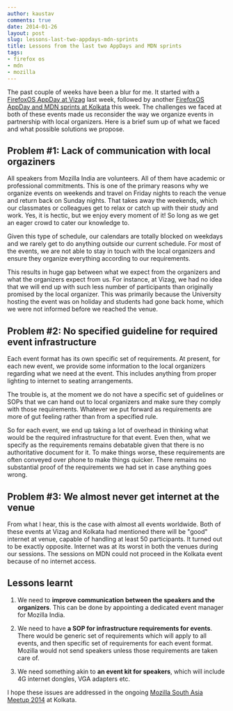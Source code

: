 ```yaml
---
author: kaustav
comments: true
date: 2014-01-26
layout: post
slug: lessons-last-two-appdays-mdn-sprints
title: Lessons from the last two AppDays and MDN sprints
tags:
- firefox os
- mdn
- mozilla
---
```


The past couple of weeks have been a blur for me. It started with a [FirefoxOS AppDay at Vizag](https://reps.mozilla.org/e/app-day-in-a-box-vizag/) last week, followed by another [FirefoxOS AppDay and MDN sprints at Kolkata](https://reps.mozilla.org/e/mozilla-campus-konnect-ii/) this week. The challenges we faced at both of these events made us reconsider the way we organize events in partnership with local organizers. Here is a brief sum up of what we faced and what possible solutions we propose.<!-- more -->



## Problem #1: Lack of communication with local orgaziners



All speakers from Mozilla India are volunteers. All of them have academic or professional commitments. This is one of the primary reasons why we organize events on weekends and travel on Friday nights to reach the venue and return back on Sunday nights. That takes away the weekends, which our classmates or colleagues get to relax or catch up with their study and work. Yes, it is hectic, but we enjoy every moment of it! So long as we get an eager crowd to cater our knowledge to.

Given this type of schedule, our calendars are totally blocked on weekdays and we rarely get to do anything outside our current schedule. For most of the events, we are not able to stay in touch with the local organizers and ensure they organize everything according to our requirements.

This results in huge gap between what we expect from the organizers and what the organizers expect from us. For instance, at Vizag, we had no idea that we will end up with such less number of participants than originally promised by the local organizer. This was primarily because the University hosting the event was on holiday and students had gone back home, which we were not informed before we reached the venue.



## Problem #2: No specified guideline for required event infrastructure



Each event format has its own specific set of requirements. At present, for each new event, we provide some information to the local organizers regarding what we need at the event. This includes anything from proper lighting to internet to seating arrangements.

The trouble is, at the moment we do not have a specific set of guidelines or SOPs that we can hand out to local organizers and make sure they comply with those requirements. Whatever we put forward as requirements are more of gut feeling rather than from a specified rule.

So for each event, we end up taking a lot of overhead in thinking what would be the required infrastructure for that event. Even then, what we specify as the requirements remains debatable given that there is no authoritative document for it. To make things worse, these requirements are often conveyed over phone to make things quicker. There remains no substantial proof of the requirements we had set in case anything goes wrong.



## Problem #3: We almost never get internet at the venue



From what I hear, this is the case with almost all events worldwide. Both of these events at Vizag and Kolkata had mentioned there will be "good" internet at venue, capable of handling at least 50 participants. It turned out to be exactly opposite. Internet was at its worst in both the venues during our sessions. The sessions on MDN could not proceed in the Kolkata event because of no internet access.



## Lessons learnt







  1. We need to **improve communication between the speakers and the organizers**. This can be done by appointing a dedicated event manager for Mozilla India.


  2. We need to have **a SOP for infrastructure requirements for events**. There would be generic set of requirements which will apply to all events, and then specific set of requirements for each event format. Mozilla would not send speakers unless those requirements are taken care of.


  3. We need something akin to **an event kit for speakers**, which will include 4G internet dongles, VGA adapters etc.



I hope these issues are addressed in the ongoing [Mozilla South Asia Meetup 2014](https://reps.mozilla.org/e/south-asia-meetup-2014/) at Kolkata.

